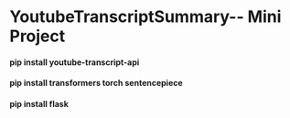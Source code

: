 # YoutubeTranscriptSummary-- Mini Project

#### pip install youtube-transcript-api
#### pip install transformers torch sentencepiece
#### pip install flask
